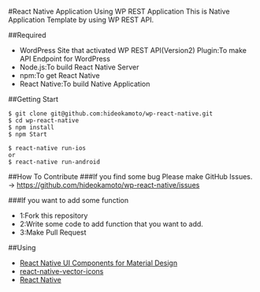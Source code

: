 #React Native Application Using WP REST Application
This is Native Application Template by using WP REST API.

##Required
- WordPress Site that activated WP REST API(Version2) Plugin:To make API Endpoint for WordPress  
- Node.js:To build React Native Server
- npm:To get React Native
- React Native:To build Native Application

##Getting Start
```
$ git clone git@github.com:hideokamoto/wp-react-native.git
$ cd wp-react-native
$ npm install
$ npm Start

$ react-native run-ios
or
$ react-native run-android
```

##How To Contribute
###If you find some bug
Please make GitHub Issues. -> https://github.com/hideokamoto/wp-react-native/issues

###If you want to add some function
- 1:Fork this repository
- 2:Write some code to add function that you want to add.
- 3:Make Pull Request

##Using
- [React Native UI Components for Material Design](https://github.com/react-native-material-design/react-native-material-design)
- [react-native-vector-icons](https://github.com/oblador/react-native-vector-icons)
- [React Native](https://facebook.github.io/react-native/)
